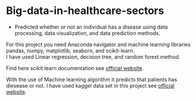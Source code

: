 # Big-data-in-healthcare-sectors
- Predicted whether or not an individual has a disease using data processing, data visualization, and data prediction methods.

For this project you need Anaconda navigator and machine learning libraries pandas, numpy, matplotlib, seaborn, and scikit-learn.   
I have used Linear regression, decision tree, and random forest method. 

Find here scikit learn documentation see [official website](https://scikit-learn.org/stable/).

With the use of Machine learning algorithm it predicts that patients has diesease or not. 
I have used kaggel data set in this project see [official website](https://www.kaggle.com/johndasilva/diabetes).
